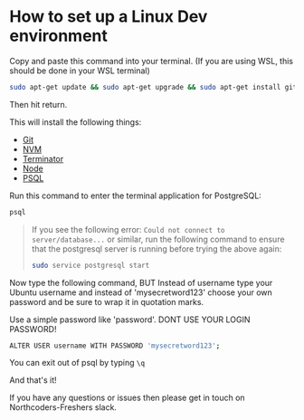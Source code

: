 # How to set up a Linux Dev environment

Copy and paste this command into your terminal. (If you are using WSL, this should be done in your WSL terminal)

```bash
sudo apt-get update && sudo apt-get upgrade && sudo apt-get install git && sudo apt-get install terminator curl postgresql postgresql-contrib && touch ~/.bash_profile && curl -o- https://raw.githubusercontent.com/nvm-sh/nvm/v0.38.0/install.sh | bash && source ~/.nvm/nvm.sh && nvm install node && nvm use node && sudo -u postgres createuser --superuser $USER && sudo -u postgres createdb $USER && git config --global credential.helper store
```

Then hit return.

This will install the following things:

- [Git](https://git-scm.com/)
- [NVM](https://github.com/nvm-sh/nvm)
- [Terminator](https://gnometerminator.blogspot.com/p/introduction.html)
- [Node](https://nodejs.org/en/)
- [PSQL](https://www.postgresql.org/)

Run this command to enter the terminal application for PostgreSQL:

```bash
psql
```

> If you see the following error: `Could not connect to server/database...` or similar, run the following command to ensure that the postgresql server is running before trying the above again:
>
> ```bash
> sudo service postgresql start
> ```

Now type the following command, BUT Instead of username type your Ubuntu username and instead of 'mysecretword123' choose your own password and be sure to wrap it in quotation marks.

Use a simple password like 'password'. DONT USE YOUR LOGIN PASSWORD!

```bash
ALTER USER username WITH PASSWORD 'mysecretword123';
```

You can exit out of psql by typing `\q`

And that's it!

If you have any questions or issues then please get in touch on Northcoders-Freshers slack.
